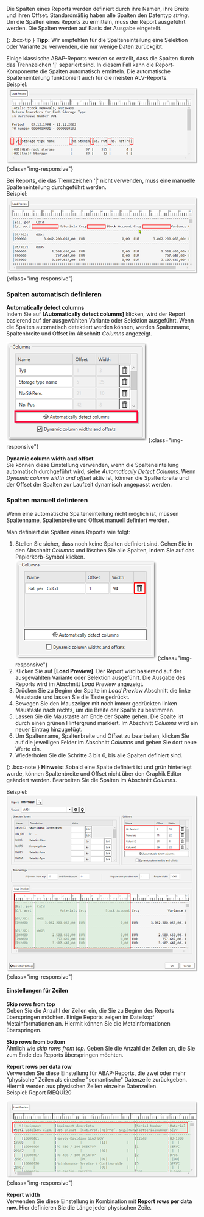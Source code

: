 Die Spalten eines Reports werden definiert durch ihre Namen, ihre Breite und ihren Offset. 
Standardmäßig haben alle Spalten den Datentyp *string*.
Um die Spalten eines Reports zu ermitteln, muss der Report ausgeführt werden. Die Spalten werden auf Basis der Ausgabe eingeteilt.

    
{: .box-tip }
**Tipp:** Wir empfehlen für die Spalteneinteilung eine Selektion oder Variante zu verwenden, die nur wenige Daten zurückgibt. 

Einige klassische ABAP-Reports werden so erstellt, dass die Spalten durch das Trennzeichen '\|' separiert sind.
In diesem Fall kann die Report-Komponente die Spalten automatisch ermitteln.
Die automatische Spalteneinteilung funktioniert auch für die meisten ALV-Reports.<br>
Beispiel:
![Report-delimiters](/img/content/Report_new_delimiters.png){:class="img-responsive"}

Bei Reports, die das Trennzeichen '\|' nicht verwenden, muss eine manuelle Spalteneinteilung durchgeführt werden.<br>
Beispiel:
![Report-no-delimiters](/img/content/Report_new_no_delimiters.png){:class="img-responsive"}


### Spalten automatisch definieren
**Automatically detect columns** <br>
Indem Sie auf **[Automatically detect columns]** klicken, wird der Report basierend auf der ausgewählten Variante oder Selektion ausgeführt.
Wenn die Spalten automatisch detektiert werden können, werden Spaltenname, Spaltenbreite und Offset im Abschnitt *Columns* angezeigt.

![Report-automatic-columns](/img/content/Report_new_automatic_columns.png){:class="img-responsive"}


**Dynamic column width and offset**<br>
Sie können diese Einstellung verwenden, wenn die Spalteneinteilung automatisch durchgeführt wird, siehe *Automatically Detect Columns*.
Wenn *Dynamic column width and offset* aktiv ist, können die Spaltenbreite und der Offset der Spalten zur Laufzeit dynamisch angepasst werden.

### Spalten manuell definieren
Wenn eine automatische Spalteneinteilung nicht möglich ist, müssen Spaltenname, Spaltenbreite und Offset manuell definiert werden.

Man definiert die Spalten eines Reports wie folgt:

1. Stellen Sie sicher, dass noch keine Spalten definiert sind. Gehen Sie in den Abschnitt *Columns* und löschen Sie alle Spalten, indem Sie auf das Papierkorb-Symbol klicken.
![Report-delete-columns](/img/content/Report_new_delete_column.png){:class="img-responsive"}
2. Klicken Sie auf **[Load Preview]**. Der Report wird basierend auf der ausgewählten Variante oder Selektion ausgeführt. Die Ausgabe des Reports wird im Abschnitt *Load Preview* angezeigt.
3. Drücken Sie zu Beginn der Spalte im *Load Preview* Abschnitt die linke Maustaste und lassen Sie die Taste gedrückt.  
4. Bewegen Sie den Mauszeiger mit noch immer gedrückten linken Maustaste nach rechts, um die Breite der Spalte zu bestimmen.
5. Lassen Sie die Maustaste am Ende der Spalte gehen. Die Spalte ist durch einen grünen Hintergrund markiert. Im Abschnitt *Columns* wird ein neuer Eintrag hinzugefügt. 
6. Um Spaltenname, Spaltenbreite und Offset zu bearbeiten, klicken Sie auf die jeweiligen Felder im Abschnitt *Columns* und geben Sie dort neue Werte ein.
7. Wiederholen Sie die Schritte 3 bis 6, bis alle Spalten definiert sind.


{: .box-note }
**Hinweis:** Sobald eine Spalte definiert ist und grün hinterlegt wurde, können Spaltenbreite und Offset nicht über den Graphik Editor geändert werden. Bearbeiten Sie die Spalten im Abschnitt *Columns*.

Beispiel:
![Report-manual-columns](/img/content/Report_new_manual.png){:class="img-responsive"}

#### Einstellungen für Zeilen
**Skip rows from top**<br>
Geben Sie die Anzahl der Zeilen ein, die Sie zu Beginn des Reports überspringen möchten. 
Einige Reports zeigen im Dateikopf Metainformationen an. Hiermit können Sie die Metainformationen überspringen.

**Skip rows from bottom**<br>
Ähnlich wie *skip rows from top*. 
Geben Sie die Anzahl der Zeilen an, die Sie zum Ende des Reports überspringen möchten.


**Report rows per data row**<br>
Verwenden Sie diese Einstellung für ABAP-Reports, die zwei oder mehr "physische" Zeilen als einzelne "semantische" Datenzeile zurückgeben.
Hiermit werden aus physischen Zeilen einzelne Datenzeilen. <br>
Beispiel: Report RIEQUI20 

![Report_new_rows_per_data_row](/img/content/Report_new_rows_per_data_row.png){:class="img-responsive"}

**Report width**<br>
Verwenden Sie diese Einstellung in Kombination mit **Report rows per data row**. 
Hier definieren Sie die Länge jeder physischen Zeile.
